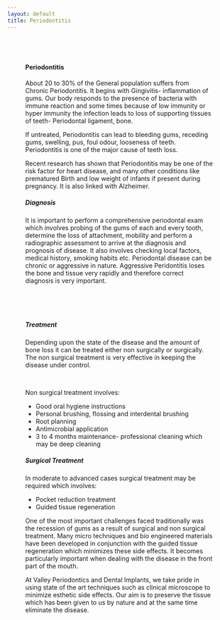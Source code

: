 ```yaml
---
layout: default
title: Periodontitis
---
```

<div class="row">
<div class="primary_color text-light" style="url() center; padding: 8%;">

<h4>Periodontitis</h4>
<p></p>

<p>About 20 to 30% of the General population suffers from Chronic Periodontitis. It begins with Gingivitis- inflammation of gums. Our body responds to the presence of bacteria with immune reaction and some times because of low immunity or hyper immunity the infection leads to loss of supporting tissues of teeth- Periodontal ligament, bone.
</p>
<p>If untreated, Periodontitis can lead to bleeding gums, receding gums, swelling,  pus, foul odour, looseness of teeth.  Periodontitis is one of the major cause of teeth loss.
</p>
<p>Recent research has shown that Periodontitis may be one of the risk factor for heart disease, and many other conditions like prematured Birth and low weight of infants if present during pregnancy. It is also linked with Alzheimer.
</p>
<h5>Diagnosis</h5>
<p>It is important to perform a comprehensive periodontal exam which involves probing of the gums of each and every tooth, determine the loss of attachment, mobility and perform a radiographic assessment to arrive at the diagnosis and prognosis of disease. It also involves checking local factors, medical history, smoking habits etc. Periodontal disease can be chronic or aggressive in nature. Aggressive Peridontitis loses the bone and tissue very rapidly and therefore correct diagnosis is very important.
</p><p><br /> 
</p><p><br />
</p>
<h5>Treatment</h5>
<p>Depending upon the state of the disease and the amount of bone loss it can be treated either non surgically or surgically. The non surgical treatment is very effective in keeping the disease under control.
</p><p><br /> 
</p>
<p>Non surgical treatment involves:
<ul class="bullets">
<li>Good oral hygiene instructions</li>
<li>Personal brushing, flossing and interdental brushing</li>
<li>Root planning</li>
<li>Antimicrobial application</li>
<li>3 to 4 months maintenance- professional cleaning which may be deep cleaning</li></ul></p>

<h5>Surgical Treatment</h5>
<p>In moderate to advanced cases surgical treatment may be required which involves:
<ul class="bullets">
<li>Pocket reduction treatment</li>
<li>Guided tissue regeneration</li></ul></p>
<p>One of the most important challenges faced traditionally was the recession of gums as a result of surgical and non surgical treatment. Many micro techniques and bio engineered materials have been developed in conjunction with the guided tissue regeneration which minimizes these side effects. It becomes particularly important when dealing with the disease in the front part of the mouth.
</p>
<p>At Valley Periodontics and Dental Implants, we take pride in using state of the art techniques such as clinical microscope to minimize esthetic side effects. Our aim is to preserve the tissue which has been given to us by nature and at the same time eliminate the disease.
</p>